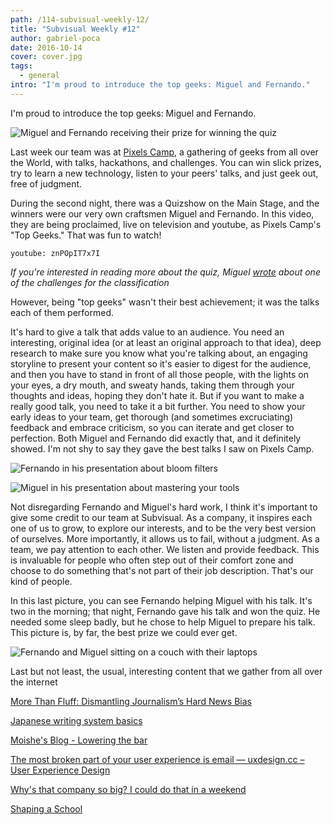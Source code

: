 ```yaml
---
path: /114-subvisual-weekly-12/
title: "Subvisual Weekly #12"
author: gabriel-poca
date: 2016-10-14
cover: cover.jpg
tags:
  - general
intro: "I'm proud to introduce the top geeks: Miguel and Fernando."
---
```


I'm proud to introduce the top geeks: Miguel and Fernando.

![Miguel and Fernando receiving their prize for winning the quiz](https://subvisual.s3.amazonaws.com/blog/post_image/218/original.jpg)

Last week our team was at [Pixels Camp][pixels-camp], a gathering of geeks from all over the World, with talks, hackathons, and challenges. You can win slick prizes, try to learn a new technology, listen to your peers' talks, and just geek out, free of judgment.

During the second night, there was a Quizshow on the Main Stage, and the winners were our very own craftsmen Miguel and Fernando. In this video, they are being proclaimed, live on television and youtube, as Pixels Camp's "Top Geeks." That was fun to watch!

`youtube: znPOpIT7x7I`

_If you're interested in reading more about the quiz, Miguel [wrote](https://subvisual.co/blog/posts/111-an-exercise-in-futility) about one of the challenges for the classification_

However, being "top geeks" wasn't their best achievement; it was the talks each of them performed.

It's hard to give a talk that adds value to an audience. You need an interesting, original idea (or at least an original approach to that idea), deep research to make sure you know what you're talking about, an engaging storyline to present your content so it's easier to digest for the audience, and then you have to stand in front of all those people, with the lights on your eyes, a dry mouth, and sweaty hands, taking them through your thoughts and ideas, hoping they don't hate it. But if you want to make a really good talk, you need to take it a bit further. You need to show your early ideas to your team, get thorough (and sometimes excruciating) feedback and embrace criticism, so you can iterate and get closer to perfection. Both Miguel and Fernando did exactly that, and it definitely showed. I'm not shy to say they gave the best talks I saw on Pixels Camp.

![Fernando in his presentation about bloom filters](https://subvisual.s3.amazonaws.com/blog/post_image/219/original.jpg)

![Miguel in his presentation about mastering your tools](https://subvisual.s3.amazonaws.com/blog/post_image/220/original.jpg)

Not disregarding Fernando and Miguel's hard work, I think it's important to give some credit to our team at Subvisual. As a company, it inspires each one of us to grow, to explore our interests, and to be the very best version of ourselves. More importantly, it allows us to fail, without a judgment. As a team, we pay attention to each other. We listen and provide feedback. This is invaluable for people who often step out of their comfort zone and choose to do something that's not part of their job description. That's our kind of people.

In this last picture, you can see Fernando helping Miguel with his talk. It's two in the morning; that night, Fernando gave his talk and won the quiz. He needed some sleep badly, but he chose to help Miguel to prepare his talk. This picture is, by far, the best prize we could ever get. 

![Fernando and Miguel sitting on a couch with their laptops](https://subvisual.s3.amazonaws.com/blog/post_image/221/original.jpg)

Last but not least, the usual, interesting content that we gather from all over the internet

[More Than Fluff: Dismantling Journalism’s Hard News Bias](https://medium.com/we-are-hearken/more-than-fluff-dismantling-journalisms-hard-news-bias-5028414a2ca3#.wvy60yft9)

[Japanese writing system basics](https://www.candyjapan.com/%E5%8F%A3)

[Moishe's Blog - Lowering the bar](http://www.moishelettvin.com/2015/12/16/lowering-the-bar/)

[The most broken part of your user experience is email — uxdesign.cc – User Experience Design](https://uxdesign.cc/the-most-broken-part-of-your-user-experience-is-email-ca9c9ee6b197#.u7xh0lq29)

[Why's that company so big? I could do that in a weekend](http://danluu.com/sounds-easy/)

[Shaping a School](https://medium.com/subvisual/shaping-a-school-7dfd34c24608#.u4i0is3px)

[pixels-camp]: https://pixels.camp/
[codebits]: https://codebits.eu/

